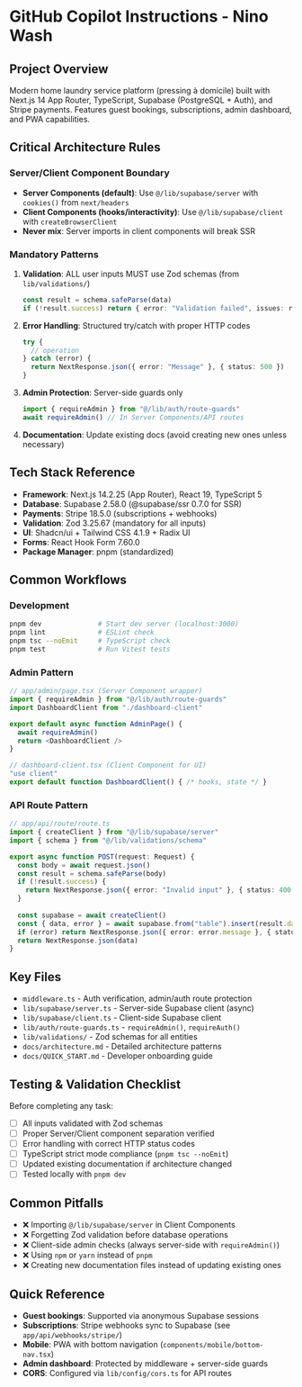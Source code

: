 # GitHub Copilot Instructions - Nino Wash

## Project Overview
Modern home laundry service platform (pressing à domicile) built with Next.js 14 App Router, TypeScript, Supabase (PostgreSQL + Auth), and Stripe payments. Features guest bookings, subscriptions, admin dashboard, and PWA capabilities.

## Critical Architecture Rules

### Server/Client Component Boundary
- **Server Components (default)**: Use `@/lib/supabase/server` with `cookies()` from `next/headers`
- **Client Components (hooks/interactivity)**: Use `@/lib/supabase/client` with `createBrowserClient`
- **Never mix**: Server imports in client components will break SSR

### Mandatory Patterns

1. **Validation**: ALL user inputs MUST use Zod schemas (from `lib/validations/`)
   ```typescript
   const result = schema.safeParse(data)
   if (!result.success) return { error: "Validation failed", issues: result.error.issues }
   ```

2. **Error Handling**: Structured try/catch with proper HTTP codes
   ```typescript
   try {
     // operation
   } catch (error) {
     return NextResponse.json({ error: "Message" }, { status: 500 })
   }
   ```

3. **Admin Protection**: Server-side guards only
   ```typescript
   import { requireAdmin } from "@/lib/auth/route-guards"
   await requireAdmin() // In Server Components/API routes
   ```

4. **Documentation**: Update existing docs (avoid creating new ones unless necessary)

## Tech Stack Reference

- **Framework**: Next.js 14.2.25 (App Router), React 19, TypeScript 5
- **Database**: Supabase 2.58.0 (@supabase/ssr 0.7.0 for SSR)
- **Payments**: Stripe 18.5.0 (subscriptions + webhooks)
- **Validation**: Zod 3.25.67 (mandatory for all inputs)
- **UI**: Shadcn/ui + Tailwind CSS 4.1.9 + Radix UI
- **Forms**: React Hook Form 7.60.0
- **Package Manager**: pnpm (standardized)

## Common Workflows

### Development
```bash
pnpm dev              # Start dev server (localhost:3000)
pnpm lint             # ESLint check
pnpm tsc --noEmit     # TypeScript check
pnpm test             # Run Vitest tests
```

### Admin Pattern
```typescript
// app/admin/page.tsx (Server Component wrapper)
import { requireAdmin } from "@/lib/auth/route-guards"
import DashboardClient from "./dashboard-client"

export default async function AdminPage() {
  await requireAdmin()
  return <DashboardClient />
}

// dashboard-client.tsx (Client Component for UI)
"use client"
export default function DashboardClient() { /* hooks, state */ }
```

### API Route Pattern
```typescript
// app/api/route/route.ts
import { createClient } from "@/lib/supabase/server"
import { schema } from "@/lib/validations/schema"

export async function POST(request: Request) {
  const body = await request.json()
  const result = schema.safeParse(body)
  if (!result.success) {
    return NextResponse.json({ error: "Invalid input" }, { status: 400 })
  }
  
  const supabase = await createClient()
  const { data, error } = await supabase.from("table").insert(result.data)
  if (error) return NextResponse.json({ error: error.message }, { status: 500 })
  return NextResponse.json(data)
}
```

## Key Files

- `middleware.ts` - Auth verification, admin/auth route protection
- `lib/supabase/server.ts` - Server-side Supabase client (async)
- `lib/supabase/client.ts` - Client-side Supabase client
- `lib/auth/route-guards.ts` - `requireAdmin()`, `requireAuth()`
- `lib/validations/` - Zod schemas for all entities
- `docs/architecture.md` - Detailed architecture patterns
- `docs/QUICK_START.md` - Developer onboarding guide

## Testing & Validation Checklist

Before completing any task:
- [ ] All inputs validated with Zod schemas
- [ ] Proper Server/Client component separation verified
- [ ] Error handling with correct HTTP status codes
- [ ] TypeScript strict mode compliance (`pnpm tsc --noEmit`)
- [ ] Updated existing documentation if architecture changed
- [ ] Tested locally with `pnpm dev`

## Common Pitfalls

- ❌ Importing `@/lib/supabase/server` in Client Components
- ❌ Forgetting Zod validation before database operations
- ❌ Client-side admin checks (always server-side with `requireAdmin()`)
- ❌ Using `npm` or `yarn` instead of `pnpm`
- ❌ Creating new documentation files instead of updating existing ones

## Quick Reference

- **Guest bookings**: Supported via anonymous Supabase sessions
- **Subscriptions**: Stripe webhooks sync to Supabase (see `app/api/webhooks/stripe/`)
- **Mobile**: PWA with bottom navigation (`components/mobile/bottom-nav.tsx`)
- **Admin dashboard**: Protected by middleware + server-side guards
- **CORS**: Configured via `lib/config/cors.ts` for API routes

